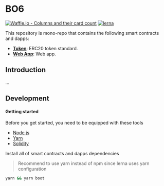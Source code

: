 # BO6
[![Waffle.io - Columns and their card count](https://badge.waffle.io/dropx/bo6.svg?columns=all)](https://waffle.io/dropx/bo6) [![lerna](https://img.shields.io/badge/maintained%20with-lerna-cc00ff.svg)](https://lernajs.io/)

This repository is mono-repo that contains the following smart contracts and dapps:

- **[Token](smart-contracts/token)**: ERC20 token standard.
- **[Web App](dapps/webapp)**: Web app.

## Introduction
...

## Development

#### Getting started
Before you get started, you need to be equipped with these tools
* [Node.js](https://nodejs.org/download/)
* [Yarn](https://yarnpkg.com/en/docs/install)
* [Solidity](http://solidity.readthedocs.io/en/v0.4.24/installing-solidity.html)

Install all of smart contracts and dapps dependencies
> Recommend to use yarn instead of npm since lerna uses yarn configuration
```bash
yarn && yarn boot
```

